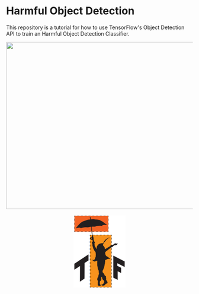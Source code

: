 
# Harmful Object Detection 
This repository is a tutorial for how to use TensorFlow's Object Detection API to train an Harmful Object Detection Classifier.
<p align="center">
  <img src="C:\Users\Sakshi\Pictures\Screenshots\Knife_detection.png" width=676 height=450>
</p>
<p align="center">
  <img src="g3doc/img/tf-od-api-logo.png" width=140 height=195>
</p>

